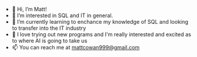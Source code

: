 - 👋 Hi, I’m Matt!
- 👀 I’m interested in SQL and IT in general.
- 🌱 I’m currently learning to enchance my knowledge of SQL and looking to transfer into the IT industry
- 💞️ I love trying out new programs and I'm really interested and excited as to where AI is going to take us
- 📫 You can reach me at mattcowan999@gmail.com
